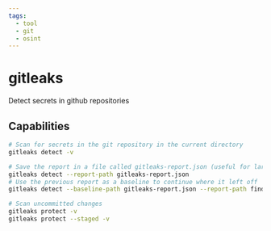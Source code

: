 ```yaml
---
tags:
  - tool
  - git
  - osint
---
```

# gitleaks

Detect secrets in github repositories

## Capabilities

```bash
# Scan for secrets in the git repository in the current directory
gitleaks detect -v

# Save the report in a file called gitleaks-report.json (useful for large repositories)
gitleaks detect --report-path gitleaks-report.json
# Use the previous report as a baseline to continue where it left off
gitleaks detect --baseline-path gitleaks-report.json --report-path findings.json

# Scan uncommitted changes
gitleaks protect -v
gitleaks protect --staged -v
```
